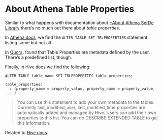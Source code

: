 # About Athena Table Properties
Similar to what happens with documentation about [+About Athena SerDe Library](https://paper.dropbox.com/doc/About-Athena-SerDe-Library-Qv8zDcqmfMts6p8h11T3p) there’s no much out there about *table properties*.

In [Athena docs](https://docs.aws.amazon.com/athena/latest/ug/alter-table-set-tblproperties.html), we find the `ALTER TABLE SET TBLPROPERTIES` statement listing some but not all.

In [Quora](https://www.quora.com/What-are-the-table-properties-parameters-in-Hive-Where-can-I-get-a-list-of-it), found that Table Properties are metadata defined by the user. There’s a predefined list, though.

Finally, in [Hive docs](https://cwiki.apache.org/confluence/display/Hive/LanguageManual+DDL#LanguageManualDDL-AlterTableProperties) we find the following:

    ALTER TABLE table_name SET TBLPROPERTIES table_properties;
     
    table_properties:
      : (property_name = property_value, property_name = property_value, ... )


> You can use this statement to add your own metadata to the tables. Currently last_modified_user, last_modified_time properties are automatically added and managed by Hive. Users can add their own properties to this list. You can do DESCRIBE EXTENDED TABLE to get this information.

Related to [Hive docs](https://cwiki.apache.org/confluence/pages/viewpage.action?pageId=82706445#LanguageManualDDL-listTableProperties).

